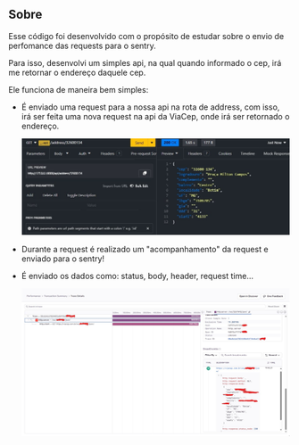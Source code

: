 ## Sobre

Esse código foi desenvolvido com o propósito de estudar sobre o envio de perfomance das requests para o sentry.

Para isso, desenvolvi um simples api, na qual quando informado o cep, irá me retornar o endereço daquele cep.

Ele funciona de maneira bem simples:

- É enviado uma request para a nossa api na rota de address, com isso, irá ser feita uma nova request na api da ViaCep, onde irá ser retornado o endereço.

    <img src="resources/imgs/request.jpg" alt="requestImage">


- Durante a request é realizado um "acompanhamento" da request e enviado para o sentry!
- É enviado os dados como: status, body, header, request time... 
    
    <img src="resources/imgs/sentry.jpg" alt="sentryImage">

